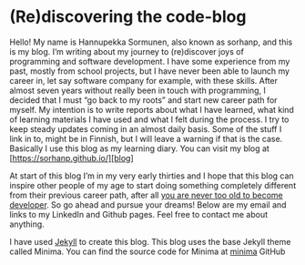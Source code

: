 [jekyll]: https://jekyllrb.com/
[minima]: https://github.com/jekyll/minima
[toolate]: https://medium.com/startup-grind/i-am-enter-your-age-here-is-that-too-late-to-become-a-developer-58e926799af4
[blog]:https://sorhanp.github.io/

# (Re)discovering the code-blog
Hello! My name is Hannupekka Sormunen, also known as sorhanp, and this is my blog. I’m writing about my journey to (re)discover joys of programming and software development. I have some experience from my past, mostly from school projects, but I have never been able to launch my career in, let say software company for example, with these skills. After almost seven years without really been in touch with programming, I decided that I must “go back to my roots” and start new career path for myself. My intention is to write reports about what I have learned, what kind of learning materials I have used and what I felt during the process. I try to keep steady updates coming in an almost daily basis. Some of the stuff I link in to, might be in Finnish, but I will leave a warning if that is the case. Basically I use this blog as my learning diary. You can visit my blog at [https://sorhanp.github.io/][blog]

At start of this blog I’m in my very early thirties and I hope that this blog can inspire other people of my age to start doing something completely different from their previous career path, after all [you are never too old to become developer][toolate]. So go ahead and pursue your dreams!  Below are my email and links to my LinkedIn and Github pages. Feel free to contact me about anything.

I have used [Jekyll][jekyll] to create this blog. This blog uses the base Jekyll theme called Minima. You can find the source code for Minima at [minima] GitHub
